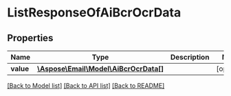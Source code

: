 # ListResponseOfAiBcrOcrData

## Properties
Name | Type | Description | Notes
------------ | ------------- | ------------- | -------------
**value** | [**\Aspose\Email\Model\AiBcrOcrData[]**](AiBcrOcrData.md) |  | [optional] 



[[Back to Model list]](README.md#documentation-for-models) [[Back to API list]](README.md#documentation-for-api-endpoints) [[Back to README]](README.md)


